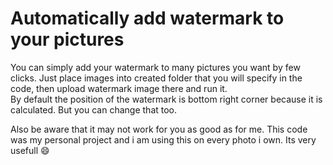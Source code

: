 <h1> Automatically add watermark to your pictures </h1>

<p> You can simply add your watermark to many pictures you want by few clicks. Just place images into created folder that you will specify in the code, then upload watermark image there and run it. <br> By default the position of the watermark is bottom right corner because it is calculated. But you can change that too. </p>

<p> Also be aware that it may not work for you as good as for me. This code was my personal project and i am using this on every photo i own. Its very usefull 😄 </p>